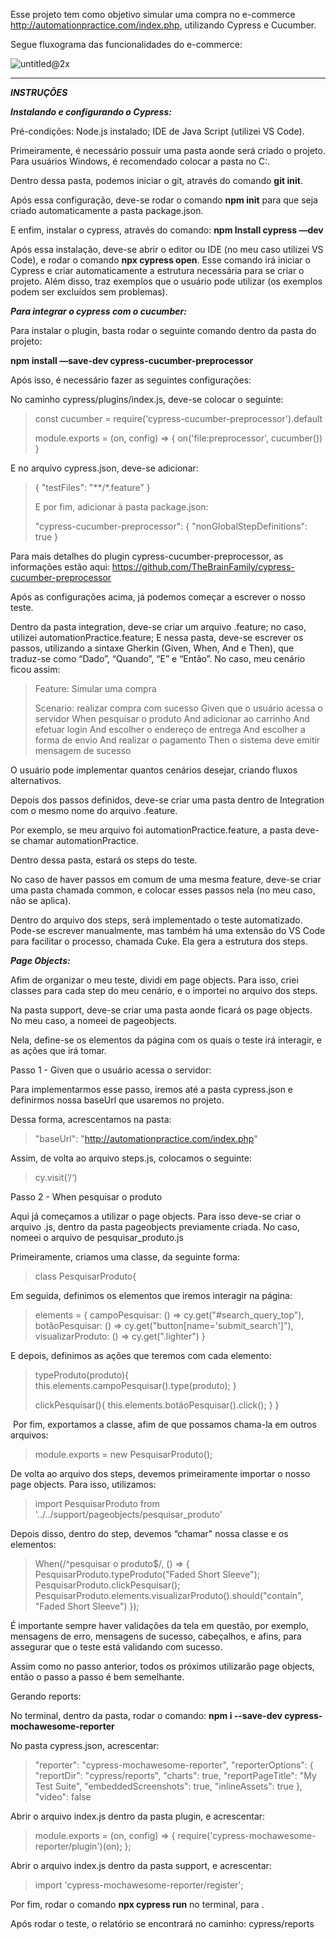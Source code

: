 Esse projeto tem como objetivo simular uma compra no e-commerce http://automationpractice.com/index.php, utilizando Cypress e Cucumber.

Segue fluxograma das funcionalidades do e-commerce:

![untitled@2x](https://user-images.githubusercontent.com/88739797/129218725-308b68fd-dfa1-40b5-9593-881e9707690a.png)

---
***INSTRUÇÕES***

***Instalando e configurando o Cypress:***

Pré-condições: 
Node.js instalado;
IDE de Java Script (utilizei VS Code).


Primeiramente, é necessário possuir uma pasta aonde será criado o projeto. Para usuários Windows, é recomendado colocar a pasta no C:.

Dentro dessa pasta, podemos iniciar o git, através do comando **git init**.

Após essa configuração, deve-se rodar o comando **npm init** para que seja criado automaticamente a pasta package.json.

E enfim, instalar o cypress, através do comando: **npm Install cypress —dev**

Após essa instalação, deve-se abrir o editor ou IDE (no meu caso utilizei VS Code), e rodar o comando **npx cypress open**. Esse comando irá iniciar o Cypress e criar automaticamente a estrutura necessária para se criar o projeto. Além disso, traz exemplos que o usuário pode utilizar (os exemplos podem ser excluídos sem problemas).

***Para integrar o cypress com o cucumber:***

Para instalar o plugin, basta rodar o seguinte comando dentro da pasta do projeto:

**npm install —save-dev cypress-cucumber-preprocessor**

Após isso, é necessário fazer as seguintes configurações:

No caminho cypress/plugins/index.js, deve-se colocar o seguinte:

> const cucumber = require('cypress-cucumber-preprocessor').default
> 
> module.exports = (on, config) => {
>   on('file:preprocessor', cucumber())
> }
> 

E no arquivo cypress.json, deve-se adicionar:

> 
> {
>   "testFiles": "**/*.feature"
> }
>  
> E por fim, adicionar à pasta package.json:
> 
> "cypress-cucumber-preprocessor": {
>  "nonGlobalStepDefinitions": true
> }
 
Para mais detalhes do plugin cypress-cucumber-preprocessor, as informações estão aqui: https://github.com/TheBrainFamily/cypress-cucumber-preprocessor

Após as configurações acima, já podemos começar a escrever o nosso teste.

Dentro da pasta integration, deve-se criar um arquivo .feature; no caso, utilizei automationPractice.feature; 
E nessa pasta, deve-se escrever os passos, utilizando a sintaxe Gherkin (Given, When, And e Then), que traduz-se como “Dado”, “Quando”, “E” e “Então”. No caso, meu cenário ficou assim:

> Feature: Simular uma compra
> 
>  Scenario: realizar compra com sucesso
>  Given que o usuário acessa o servidor
>  When pesquisar o produto
>  And adicionar ao carrinho
>  And efetuar login
>  And escolher o endereço de entrega
>  And escolher a forma de envio
>  And realizar o pagamento
>  Then o sistema deve emitir mensagem de sucesso

O usuário pode implementar quantos cenários desejar, criando fluxos alternativos.

Depois dos passos definidos, deve-se criar uma pasta dentro de Integration com o mesmo nome do arquivo .feature.

Por exemplo, se meu arquivo foi automationPractice.feature, a pasta deve-se chamar automationPractice.

Dentro dessa pasta, estará os steps do teste. 

No caso de haver passos em comum de uma mesma feature, deve-se criar uma pasta chamada common, e colocar esses passos nela (no meu caso, não se aplica).

Dentro do arquivo dos steps, será implementado o teste automatizado. Pode-se escrever manualmente, mas também há uma extensão do VS Code para facilitar o processo, chamada Cuke. Ela gera a estrutura dos steps.

***Page Objects:***

Afim de organizar o meu teste, dividi em page objects. Para isso, criei classes para cada step do meu cenário, e o importei no arquivo dos steps.

Na pasta support, deve-se criar uma pasta aonde ficará os page objects. No meu caso, a nomeei de pageobjects.

Nela, define-se os elementos da página com os quais o teste irá interagir, e as ações que irá tomar.

Passo 1 - Given que o usuário acessa o servidor:

Para implementarmos esse passo, iremos até a pasta cypress.json e definirmos nossa baseUrl que usaremos no projeto.

Dessa forma, acrescentamos na pasta: 

> "baseUrl": "http://automationpractice.com/index.php"

Assim, de volta ao arquivo steps.js, colocamos o seguinte:

> cy.visit(‘/‘)


Passo 2 - When pesquisar o produto

Aqui já começamos a utilizar o page objects. Para isso deve-se criar o arquivo .js, dentro da pasta pageobjects previamente criada. No caso, nomeei o arquivo de pesquisar_produto.js

Primeiramente, criamos uma classe, da seguinte forma:

> class PesquisarProduto{
> 
>
 Em seguida, definimos os elementos que iremos interagir na página:
>
>    elements = {
>        campoPesquisar: () => cy.get("#search_query_top"),
>        botãoPesquisar: () => cy.get("button[name='submit_search']"),
>        visualizarProduto: () => cy.get(".lighter")
>    }

E depois, definimos as ações que teremos com cada elemento:


>    typeProduto(produto){
>        this.elements.campoPesquisar().type(produto);
>    }
>
>    clickPesquisar(){
>        this.elements.botãoPesquisar().click();
>    }
> }

 Por fim, exportamos a classe, afim de que possamos chama-la em outros arquivos:

> module.exports = new PesquisarProduto();


De volta ao arquivo dos steps, devemos primeiramente importar o nosso page objects. Para isso, utilizamos: 

> import PesquisarProduto from '../../support/pageobjects/pesquisar_produto'

Depois disso, dentro do step, devemos “chamar" nossa classe e os elementos:

> When(/^pesquisar o produto$/, () => {
>    PesquisarProduto.typeProduto("Faded Short Sleeve");
>    PesquisarProduto.clickPesquisar();
>    PesquisarProduto.elements.visualizarProduto().should("contain", "Faded Short Sleeve")
> });

É importante sempre haver validações da tela em questão, por exemplo, mensagens de erro, mensagens de sucesso, cabeçalhos, e afins, para assegurar que o teste está validando com sucesso.

Assim como no passo anterior, todos os próximos utilizarão page objects, então o passo a passo é bem semelhante.       

Gerando reports:

No terminal, dentro da pasta, rodar o comando: **npm i --save-dev cypress-mochawesome-reporter**

No pasta cypress.json, acrescentar:
> "reporter": "cypress-mochawesome-reporter",
>  "reporterOptions": {
>    "reportDir": "cypress/reports",
>    "charts": true,
>    "reportPageTitle": "My Test Suite",
>    "embeddedScreenshots": true,
>    "inlineAssets": true
>  },
>  "video": false

Abrir o arquivo index.js dentro da pasta plugin, e acrescentar:

> module.exports = (on, config) => {
>  require('cypress-mochawesome-reporter/plugin')(on);
> };

Abrir o arquivo index.js dentro da pasta support, e acrescentar:

> import 'cypress-mochawesome-reporter/register';

Por fim, rodar o comando **npx cypress run** no terminal, para .

Após rodar o teste, o relatório se encontrará no caminho: cypress/reports
